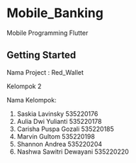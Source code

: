 # Mobile_Banking

Mobile Programming Flutter

## Getting Started
Nama Project : Red_Wallet

Kelompok 2

Nama Kelompok:
1) Saskia Lavinsky           535220176
2) Aulia Dwi Yulianti        535220178
3) Carisha Puspa Gozali      535220185
4) Marvin Gultom             535220198
5) Shannon Andrea            535220204
6) Nashwa Sawitri Dewayani   535220220

